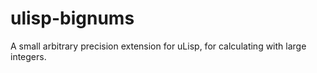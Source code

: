 # ulisp-bignums
A small arbitrary precision extension for uLisp, for calculating with large integers.
